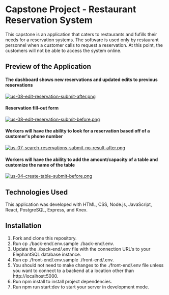# Capstone Project - Restaurant Reservation System

This capstone is an application that caters to restaurants and fufills their needs for a reservation systems. The software is used only by restaurant personnel when a customer calls to request a reservation. At this point, the customers will not be able to access the system online.  

## Preview of the Application
#### The dashboard shows new reservations and updated edits to previous reservations
[![us-08-edit-reservation-submit-after.png](https://i.postimg.cc/43fZBH7D/us-08-edit-reservation-submit-after.png)](https://postimg.cc/v4NpmBvh)
#### Reservation fill-out form
[![us-08-edit-reservation-submit-before.png](https://i.postimg.cc/65BX9Gzy/us-08-edit-reservation-submit-before.png)](https://postimg.cc/s1H8mxkr)
#### Workers will have the ability to look for a reservation based off of a customer's phone number
[![us-07-search-reservations-submit-no-result-after.png](https://i.postimg.cc/6pNB4m95/us-07-search-reservations-submit-no-result-after.png)](https://postimg.cc/nCTy6Tj6)
#### Workers will have the ability to add the amount/capacity of a table and customize the name of the table
[![us-04-create-table-submit-before.png](https://i.postimg.cc/CxHSGs1C/us-04-create-table-submit-before.png)](https://postimg.cc/FYRMmc01)

## Technologies Used
This application was developed with HTML, CSS, Node.js, JavaScript, React, PostgreSQL, Express, and Knex.

## Installation
1. Fork and clone this repository.
2. Run cp ./back-end/.env.sample ./back-end/.env.
3. Update the ./back-end/.env file with the connection URL's to your ElephantSQL database instance.
4. Run cp ./front-end/.env.sample ./front-end/.env.
5. You should not need to make changes to the ./front-end/.env file unless you want to connect to a backend at a location other than http://localhost:5000.
6. Run npm install to install project dependencies.
7. Run npm run start:dev to start your server in development mode.

